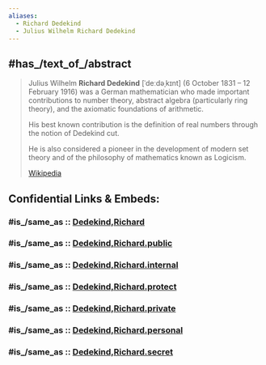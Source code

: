 ```yaml
---
aliases:
  - Richard Dedekind
  - Julius Wilhelm Richard Dedekind
---
```


## #has_/text_of_/abstract 

> Julius Wilhelm **Richard Dedekind** [ˈdeːdəˌkɪnt] (6 October 1831 – 12 February 1916) 
> was a German mathematician who made important contributions to number theory, 
> abstract algebra (particularly ring theory), and the axiomatic foundations of arithmetic. 
> 
> His best known contribution is the definition of real numbers 
> through the notion of Dedekind cut. 
> 
> He is also considered a pioneer in the development of modern set theory 
> and of the philosophy of mathematics known as Logicism.
>
> [Wikipedia](https://en.wikipedia.org/wiki/Richard%20Dedekind)


## Confidential Links & Embeds: 

### #is_/same_as :: [Dedekind,Richard](/_Standards/bio/People/Mathematician/Dedekind,Richard.md) 

### #is_/same_as :: [Dedekind,Richard.public](/_public/bio/People/Mathematician/Dedekind,Richard.public.md) 

### #is_/same_as :: [Dedekind,Richard.internal](/_internal/bio/People/Mathematician/Dedekind,Richard.internal.md) 

### #is_/same_as :: [Dedekind,Richard.protect](/_protect/bio/People/Mathematician/Dedekind,Richard.protect.md) 

### #is_/same_as :: [Dedekind,Richard.private](/_private/bio/People/Mathematician/Dedekind,Richard.private.md) 

### #is_/same_as :: [Dedekind,Richard.personal](/_personal/bio/People/Mathematician/Dedekind,Richard.personal.md) 

### #is_/same_as :: [Dedekind,Richard.secret](/_secret/bio/People/Mathematician/Dedekind,Richard.secret.md)

